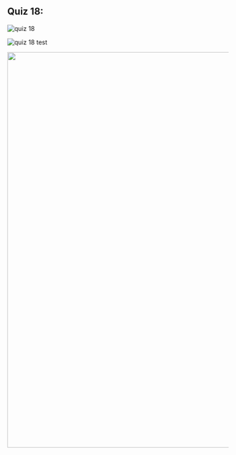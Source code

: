 ## Quiz 18:

![quiz 18](https://user-images.githubusercontent.com/89052189/145128468-81d84510-4f62-4487-9420-57a59d6b2971.PNG)

![quiz 18 test](https://user-images.githubusercontent.com/89052189/145128504-fdf84f91-5a0f-4b2e-b4aa-3e16456daeb5.PNG)

<img src="https://user-images.githubusercontent.com/89052189/145135839-6a6e8d76-b98b-46a8-b10c-87b786fefd90.png" width = "950" height = "900"/>
